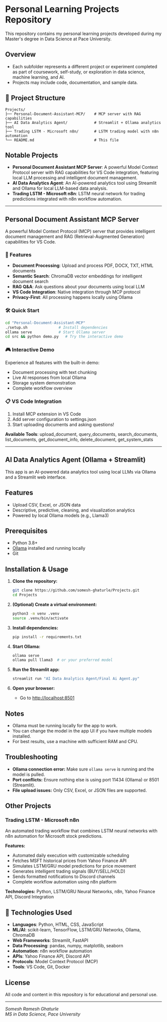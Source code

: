 # Personal Learning Projects Repository

This repository contains my personal learning projects developed during my Master's degree in Data Science at Pace University.

## Overview

- Each subfolder represents a different project or experiment completed as part of coursework, self-study, or exploration in data science, machine learning, and AI.
- Projects may include code, documentation, and sample data.

## 📁 Project Structure

```
Projects/
├── Personal-Document-Assistant-MCP/    # MCP server with RAG capabilities
├── AI Data Analytics Agent/            # Streamlit + Ollama analytics tool
├── Trading LSTM - Microsoft n8n/       # LSTM trading model with n8n automation
└── README.md                           # This file
```

## Notable Projects

- **Personal Document Assistant MCP Server**: A powerful Model Context Protocol server with RAG capabilities for VS Code integration, featuring local LLM processing and intelligent document management.
- **AI Data Analytics Agent**: An AI-powered analytics tool using Streamlit and Ollama for local LLM-based data analysis.
- **Trading LSTM - Microsoft n8n**: LSTM neural network for trading predictions integrated with n8n workflow automation.

---

## Personal Document Assistant MCP Server

A powerful Model Context Protocol (MCP) server that provides intelligent document management and RAG (Retrieval-Augmented Generation) capabilities for VS Code.

### 🚀 Features

- **Document Processing**: Upload and process PDF, DOCX, TXT, HTML documents
- **Semantic Search**: ChromaDB vector embeddings for intelligent document search
- **RAG Q&A**: Ask questions about your documents using local LLM
- **VS Code Integration**: Native integration through MCP protocol
- **Privacy-First**: All processing happens locally using Ollama

### 🛠️ Quick Start

```bash
cd "Personal-Document-Assistant-MCP"
./setup.sh              # Install dependencies
ollama serve            # Start Ollama server
cd src && python demo.py   # Try the interactive demo
```

### 🎮 Interactive Demo

Experience all features with the built-in demo:
- Document processing with text chunking
- Live AI responses from local Ollama
- Storage system demonstration
- Complete workflow overview

### 📋 VS Code Integration

1. Install MCP extension in VS Code
2. Add server configuration to settings.json
3. Start uploading documents and asking questions!

**Available Tools**: upload_document, query_documents, search_documents, list_documents, get_document_info, delete_document, get_system_stats

---

## AI Data Analytics Agent (Ollama + Streamlit)

This app is an AI-powered data analytics tool using local LLMs via Ollama and a Streamlit web interface.

## Features

- Upload CSV, Excel, or JSON data
- Descriptive, predictive, cleaning, and visualization analytics
- Powered by local Ollama models (e.g., Llama3)

## Prerequisites

- Python 3.8+
- [Ollama](https://ollama.com/download) installed and running locally
- Git

## Installation & Usage

1. **Clone the repository:**

   ```sh
   git clone https://github.com/somesh-ghaturle/Projects.git
   cd Projects
   ```

2. **(Optional) Create a virtual environment:**

   ```sh
   python3 -m venv .venv
   source .venv/bin/activate
   ```

3. **Install dependencies:**

   ```sh
   pip install -r requirements.txt
   ```

4. **Start Ollama:**

   ```sh
   ollama serve
   ollama pull llama3  # or your preferred model
   ```

5. **Run the Streamlit app:**

   ```sh
   streamlit run "AI Data Analytics Agent/Final Ai Agent.py"
   ```

6. **Open your browser:**
   - Go to [http://localhost:8501](http://localhost:8501)

## Notes

- Ollama must be running locally for the app to work.
- You can change the model in the app UI if you have multiple models installed.
- For best results, use a machine with sufficient RAM and CPU.

## Troubleshooting

- **Ollama connection error:** Make sure `ollama serve` is running and the model is pulled.
- **Port conflicts:** Ensure nothing else is using port 11434 (Ollama) or 8501 (Streamlit).
- **File upload issues:** Only CSV, Excel, or JSON files are supported.

## Other Projects

### Trading LSTM - Microsoft n8n

An automated trading workflow that combines LSTM neural networks with n8n automation for Microsoft stock predictions.

**Features:**
- Automated daily execution with customizable scheduling
- Fetches MSFT historical prices from Yahoo Finance API
- Simulates LSTM/GRU model predictions for price movement
- Generates intelligent trading signals (BUY/SELL/HOLD)
- Sends formatted notifications to Discord channels
- Complete workflow automation using n8n platform

**Technologies:** Python, LSTM/GRU Neural Networks, n8n, Yahoo Finance API, Discord Integration

## 🔧 Technologies Used

- **Languages**: Python, HTML, CSS, JavaScript
- **ML/AI**: scikit-learn, TensorFlow, LSTM/GRU Networks, Ollama, ChromaDB
- **Web Frameworks**: Streamlit, FastAPI
- **Data Processing**: pandas, numpy, matplotlib, seaborn
- **Automation**: n8n workflow automation
- **APIs**: Yahoo Finance API, Discord API
- **Protocols**: Model Context Protocol (MCP)
- **Tools**: VS Code, Git, Docker

## License

All code and content in this repository is for educational and personal use.

---

*Somesh Ramesh Ghaturle*  
*MS in Data Science, Pace University*
